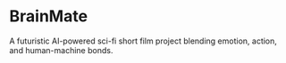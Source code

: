 # BrainMate
A futuristic AI-powered sci-fi short film project blending emotion, action, and human-machine bonds.
